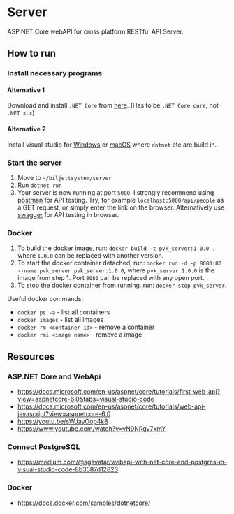 # Server
ASP.NET Core webAPI for cross platform RESTful API Server.

## How to run
### Install necessary programs
#### Alternative 1
Download and install `.NET Core` from [here](https://dotnet.microsoft.com/en-us/download/dotnet). (Has to be `.NET Core core`, not `.NET x.x`)

#### Alternative 2
Install visual studio for [Windows](https://visualstudio.microsoft.com/vs/) or [macOS](https://visualstudio.microsoft.com/vs/mac/) where `dotnet` etc are build in.

### Start the server
1. Move to `~/biljettsystem/server`
1. Run `dotnet run`
1. Your server is now running at port `5000`. I strongly recommend using [postman](https://www.postman.com/downloads/) for API testing. Try, for example `localhost:5000/api/people` as a GET request, or simply enter the link on the browser. Alternatively use [swagger](https://localhost:5000/swagger) for API testing in browser.

### Docker
1. To build the docker image, run: `docker build -t pvk_server:1.0.0 .` where `1.0.0` can be replaced with another version.
1. To start the docker container detached, run: `docker run -d -p 8080:80 --name pvk_server pvk_server:1.0.0`, where `pvk_server:1.0.0` is the image from step 1. Port `8080` can be replaced with any open port.
1. To stop the docker container from running, run: `docker stop pvk_server`.

Useful docker commands:
* `docker ps -a` - list all containers
* `docker images` - list all images
* `docker rm <container id>` - remove a container
* `docker rmi <image name>` - remove a image

## Resources
### ASP.NET Core and WebApi
* https://docs.microsoft.com/en-us/aspnet/core/tutorials/first-web-api?view=aspnetcore-6.0&tabs=visual-studio-code
* https://docs.microsoft.com/en-us/aspnet/core/tutorials/web-api-javascript?view=aspnetcore-6.0
* https://youtu.be/sWJayOop4k8
* https://www.youtube.com/watch?v=vN9NRqv7xmY

### Connect PostgreSQL
* https://medium.com/@agavatar/webapi-with-net-core-and-postgres-in-visual-studio-code-8b3587d12823

### Docker
* https://docs.docker.com/samples/dotnetcore/
